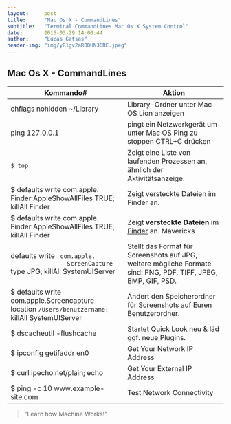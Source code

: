 ```yaml
---
layout:     post
title:      "Mac Os X - CommandLines"
subtitle:   "Terminal CommandLines Mac Os X System Control"
date:       2015-03-29 14:00:44
author:     "Lucas Gatsas"
header-img: "img/yR1gv2aRQDHN36RE.jpeg"
---
```

<h2 class="section-heading"><strong> Mac Os X - CommandLines</strong> </h2>

      
<table class="table">
        <thead>
          <tr>
            <th>Kommando#</th>
            <th>Aktion</th>
          </tr>
        </thead>
        <tbody>
          <tr>
            <td>chflags nohidden ~/Library</td>
            <td>Library-Ordner unter Mac OS Lion anzeigen</td>
          </tr>
          <tr>
            <td>ping 127.0.0.1</td>
            <td>pingt ein Netzwerkgerät
um unter Mac OS Ping zu stoppen CTRL+C drücken</td>
          </tr>
          <tr>
            <td><code>$ top</code></td>
            <td>Zeigt eine Liste von laufenden Prozessen an, ähnlich der Aktivitätsanzeige.</td>
          </tr>
          <tr>
            <td>$ defaults write com.apple.
            	Finder AppleShowAllFiles TRUE; killAll Finder</td>
            <td>Zeigt versteckte Dateien im Finder an.</td>
          </tr>
          <tr>
            <td>$ defaults write com.apple.
            	Finder AppleShowAllFiles TRUE; killAll Finder</td>
<td>Zeigt <strong>versteckte Dateien</strong> im <a href="https://spaceg.github.io/" title="Mac Explorer - Finder">Finder</a> an. <span title="eingeführt in OS X Lion" class="label label-info">Mavericks</span></td>          </tr>
    	<tr>
            <td>defaults write <code> com.apple.
            	ScreenCapture </code> type JPG; killAll SystemUIServer</td>
            <td>Stellt das Format für Screenshots auf JPG, weitere mögliche Formate sind: PNG, PDF, TIFF, JPEG, BMP, GIF, PSD.</td>
          </tr>
           <td>$ defaults write com.apple.Screencapture location <code>/Users/benutzername; </code> killAll SystemUIServer
           </td>
            <td>Ändert den Speicherordner für Screenshots auf Euren Benutzerordner.</td>
          </tr>
           <tr>
            <td>$ dscacheutil -flushcache</td>
            <td>Startet Quick Look neu & läd ggf. neue Plugins.</td>
          </tr>
               <tr>
            <td>$ ipconfig getifaddr en0</td>
            <td>Get Your Network IP Address</td>
          </tr>
           <tr>
            <td>$ curl ipecho.net/plain; echo</td>
            <td>Get Your External IP Address</td>
          </tr>
          <tr>
            <td>$ ping -c 10 www.example-site.com</td>
            <td>Test Network Connectivity</td>
          </tr>
        </tbody>
      </table>



<blockquote>
	"Learn how Machine Works!"
</blockquote>